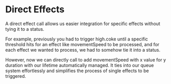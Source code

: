 # Direct Effects

A direct effect call allows us easier integration for specific effects without tying it to a status.

For example, previously you had to trigger high.coke until a specific threshold hits for an effect like movementSpeed to be processed, and for each effect we wanted to process, we had to somehow tie it into a status.

However, now we can directly call to add movementSpeed with x value for y duration with our lifetime automatically managed. It ties into our queue system effortlessly and simplifies the process of single effects to be triggered.
